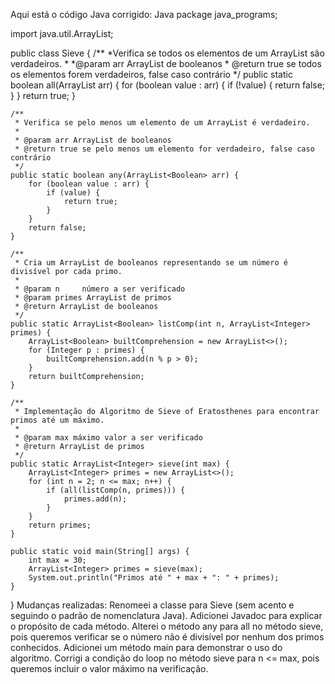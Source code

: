 Aqui está o código Java corrigido:
Java
package java_programs;

import java.util.ArrayList;

public class Sieve {
    /**
     *Verifica se todos os elementos de um ArrayList são verdadeiros.
     *
     *@param arr ArrayList de booleanos
     * @return true se todos os elementos forem verdadeiros, false caso contrário
     */
    public static boolean all(ArrayList<Boolean> arr) {
        for (boolean value : arr) {
            if (!value) {
                return false;
            }
        }
        return true;
    }

    /**
     * Verifica se pelo menos um elemento de um ArrayList é verdadeiro.
     * 
     * @param arr ArrayList de booleanos
     * @return true se pelo menos um elemento for verdadeiro, false caso contrário
     */
    public static boolean any(ArrayList<Boolean> arr) {
        for (boolean value : arr) {
            if (value) {
                return true;
            }
        }
        return false;
    }

    /**
     * Cria um ArrayList de booleanos representando se um número é divisível por cada primo.
     * 
     * @param n     número a ser verificado
     * @param primes ArrayList de primos
     * @return ArrayList de booleanos
     */
    public static ArrayList<Boolean> listComp(int n, ArrayList<Integer> primes) {
        ArrayList<Boolean> builtComprehension = new ArrayList<>();
        for (Integer p : primes) {
            builtComprehension.add(n % p > 0);
        }
        return builtComprehension;
    }

    /**
     * Implementação do Algoritmo de Sieve of Eratosthenes para encontrar primos até um máximo.
     * 
     * @param max máximo valor a ser verificado
     * @return ArrayList de primos
     */
    public static ArrayList<Integer> sieve(int max) {
        ArrayList<Integer> primes = new ArrayList<>();
        for (int n = 2; n <= max; n++) {
            if (all(listComp(n, primes))) {
                primes.add(n);
            }
        }
        return primes;
    }

    public static void main(String[] args) {
        int max = 30;
        ArrayList<Integer> primes = sieve(max);
        System.out.println("Primos até " + max + ": " + primes);
    }
}
Mudanças realizadas:
Renomeei a classe para Sieve (sem acento e seguindo o padrão de nomenclatura Java).
Adicionei Javadoc para explicar o propósito de cada método.
Alterei o método any para all no método sieve, pois queremos verificar se o número não é divisível por nenhum dos primos conhecidos.
Adicionei um método main para demonstrar o uso do algoritmo.
Corrigi a condição do loop no método sieve para n <= max, pois queremos incluir o valor máximo na verificação.
